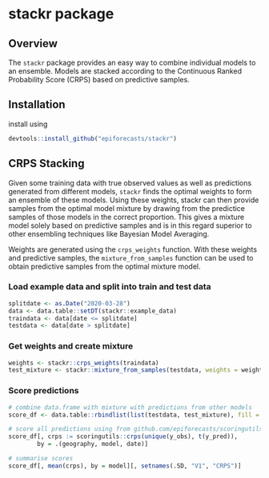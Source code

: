 stackr package
================

## Overview

The `stackr` package provides an easy way to combine individual models
to an ensemble. Models are stacked according to the Continuous Ranked
Probability Score (CRPS) based on predictive samples.

## Installation

install using

``` r
devtools::install_github("epiforecasts/stackr")
```

## CRPS Stacking

Given some training data with true observed values as well as
predictions generated from different models, `stackr` finds the optimal
weights to form an ensemble of these models. Using these weights, stackr
can then provide samples from the optimal model mixture by drawing from
the predictice samples of those models in the correct proportion. This
gives a mixture model solely based on predictive samples and is in this
regard superior to other ensembling techniques like Bayesian Model
Averaging.

Weights are generated using the `crps_weights` function. With these
weights and predictive samples, the `mixture_from_samples` function can
be used to obtain predictive samples from the optimal mixture model.

### Load example data and split into train and test data

``` r
splitdate <- as.Date("2020-03-28")
data <- data.table::setDT(stackr::example_data)
traindata <- data[date <= splitdate]
testdata <- data[date > splitdate]
```

### Get weights and create mixture

``` r
weights <- stackr::crps_weights(traindata)
test_mixture <- stackr::mixture_from_samples(testdata, weights = weights)
```

### Score predictions

``` r
# combine data.frame with mixture with predictions from other models
score_df <- data.table::rbindlist(list(testdata, test_mixture), fill = TRUE)

# score all predictions using from github.com/epiforecasts/scoringutils
score_df[, crps := scoringutils::crps(unique(y_obs), t(y_pred)),
        by = .(geography, model, date)]

# summarise scores
score_df[, mean(crps), by = model][, setnames(.SD, "V1", "CRPS")]
```
